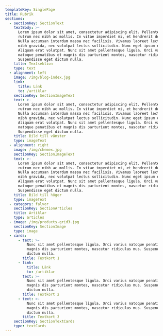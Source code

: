 ```yaml
---
templateKey: SinglePage
title: Rubrik
sections:
  - sectionKey: SectionText
    textBody: >-
      Lorem ipsum dolor sit amet, consectetur adipiscing elit. Pellentesque
      rutrum nec nibh ac mollis. In vitae imperdiet mi, et hendrerit dolor.
      Nulla accumsan interdum massa nec facilisis. Vivamus laoreet lectus ac
      nibh gravida, nec volutpat lectus sollicitudin. Nunc eget ipsum diam.
      Aliquam erat volutpat. Nunc sit amet pellentesque ligula. Orci varius
      natoque penatibus et magnis dis parturient montes, nascetur ridiculus mus.
      Suspendisse eget dictum nulla.
    title: Textsektion
    type: text
  - alignment: left
    image: /img/blog-index.jpg
    link:
      title: Länk
      to: /artiklar
    sectionKey: SectionImageText
    text: >-
      Lorem ipsum dolor sit amet, consectetur adipiscing elit. Pellentesque
      rutrum nec nibh ac mollis. In vitae imperdiet mi, et hendrerit dolor.
      Nulla accumsan interdum massa nec facilisis. Vivamus laoreet lectus ac
      nibh gravida, nec volutpat lectus sollicitudin. Nunc eget ipsum diam.
      Aliquam erat volutpat. Nunc sit amet pellentesque ligula. Orci varius
      natoque penatibus et magnis dis parturient montes, nascetur ridiculus mus.
      Suspendisse eget dictum nulla.
    title: Bild till vänster
    type: imageText
  - alignment: right
    image: /img/chemex.jpg
    sectionKey: SectionImageText
    text: >-
      Lorem ipsum dolor sit amet, consectetur adipiscing elit. Pellentesque
      rutrum nec nibh ac mollis. In vitae imperdiet mi, et hendrerit dolor.
      Nulla accumsan interdum massa nec facilisis. Vivamus laoreet lectus ac
      nibh gravida, nec volutpat lectus sollicitudin. Nunc eget ipsum diam.
      Aliquam erat volutpat. Nunc sit amet pellentesque ligula. Orci varius
      natoque penatibus et magnis dis parturient montes, nascetur ridiculus mus.
      Suspendisse eget dictum nulla.
    title: Bild till höger
    type: imageText
  - category: falvor
    sectionKey: SectionArticles
    title: Artiklar
    type: articles
  - image: /img/products-grid3.jpg
    sectionKey: SectionImage
    type: image
  - cards:
      - text: >-
          Nunc sit amet pellentesque ligula. Orci varius natoque penatibus et
          magnis dis parturient montes, nascetur ridiculus mus. Suspendisse eget
          dictum nulla.
        title: Textkort 1
      - link:
          title: Länk
          to: /artiklar
        text: >-
          Nunc sit amet pellentesque ligula. Orci varius natoque penatibus et
          magnis dis parturient montes, nascetur ridiculus mus. Suspendisse eget
          dictum nulla.
        title: Textkort 2
      - text: >-
          Nunc sit amet pellentesque ligula. Orci varius natoque penatibus et
          magnis dis parturient montes, nascetur ridiculus mus. Suspendisse eget
          dictum nulla.
        title: Textkort 3
    sectionKey: SectionTextCards
    type: textCards
---
```



